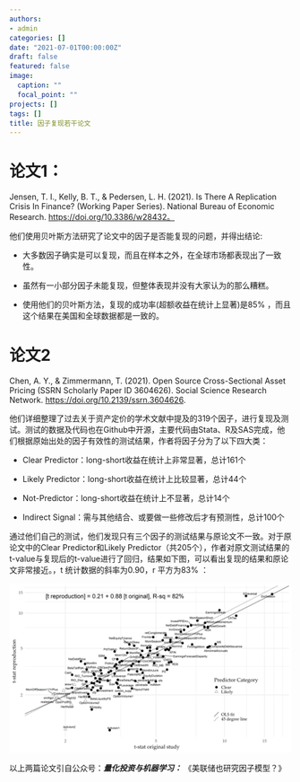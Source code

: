 ```yaml
---
authors:
- admin
categories: []
date: "2021-07-01T00:00:00Z"
draft: false
featured: false
image:
  caption: ""
  focal_point: ""
projects: []
tags: []
title: 因子复现若干论文
---
```



# 论文1：

Jensen, T. I., Kelly, B. T., & Pedersen, L. H. (2021). Is There A Replication Crisis In Finance? (Working Paper Series). National Bureau of Economic Research. https://doi.org/10.3386/w28432。

他们使用贝叶斯方法研究了论文中的因子是否能复现的问题，并得出结论:

- 大多数因子确实是可以复现，而且在样本之外，在全球市场都表现出了一致性。

- 虽然有一小部分因子未能复现，但整体表现并没有大家认为的那么糟糕。

- 使用他们的贝叶斯方法，复现的成功率(超额收益在统计上显著)是85% ，而且这个结果在美国和全球数据都是一致的。


# 论文2

Chen, A. Y., & Zimmermann, T. (2021). Open Source Cross-Sectional Asset Pricing (SSRN Scholarly Paper ID 3604626). Social Science Research Network. https://doi.org/10.2139/ssrn.3604626.

他们详细整理了过去关于资产定价的学术文献中提及的319个因子，进行复现及测试。测试的数据及代码也在Github中开源，主要代码由Stata、R及SAS完成，他们根据原始出处的因子有效性的测试结果，作者将因子分为了以下四大类：

- Clear Predictor：long-short收益在统计上非常显著，总计161个

- Likely Predictor：long-short收益在统计上比较显著，总计44个

- Not-Predictor：long-short收益在统计上不显著，总计14个

- Indirect Signal：需与其他结合、或要做一些修改后才有预测性，总计100个

通过他们自己的测试，他们发现只有三个因子的测试结果与原论文不一致。对于原论文中的Clear  Predictor和Likely Predictor（共205个），作者对原文测试结果的t-value与复现后的t-value进行了回归，结果如下图，可以看出复现的结果和原论文非常接近。，t 统计数据的斜率为0.90，r 平方为83% ：

![](./fig_tstathand_vs_tstatOP-1536x922.png)

以上两篇论文引自公众号：***量化投资与机器学习：***
《美联储也研究因子模型？》


